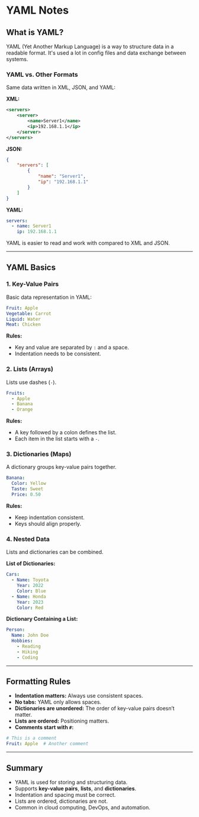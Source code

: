 # YAML Notes

## What is YAML?
YAML (Yet Another Markup Language) is a way to structure data in a readable format. It's used a lot in config files and data exchange between systems.

### YAML vs. Other Formats
Same data written in XML, JSON, and YAML:

**XML:**
```xml
<servers>
    <server>
        <name>Server1</name>
        <ip>192.168.1.1</ip>
    </server>
</servers>
```

**JSON:**
```json
{
    "servers": [
        {
            "name": "Server1",
            "ip": "192.168.1.1"
        }
    ]
}
```

**YAML:**
```yaml
servers:
  - name: Server1
    ip: 192.168.1.1
```
YAML is easier to read and work with compared to XML and JSON.

---

## YAML Basics
### 1. Key-Value Pairs
Basic data representation in YAML:
```yaml
Fruit: Apple
Vegetable: Carrot
Liquid: Water
Meat: Chicken
```
**Rules:**
- Key and value are separated by `:` and a space.
- Indentation needs to be consistent.

### 2. Lists (Arrays)
Lists use dashes (`-`).
```yaml
Fruits:
  - Apple
  - Banana
  - Orange
```
**Rules:**
- A key followed by a colon defines the list.
- Each item in the list starts with a `-`.

### 3. Dictionaries (Maps)
A dictionary groups key-value pairs together.
```yaml
Banana:
  Color: Yellow
  Taste: Sweet
  Price: 0.50
```
**Rules:**
- Keep indentation consistent.
- Keys should align properly.

### 4. Nested Data
Lists and dictionaries can be combined.

**List of Dictionaries:**
```yaml
Cars:
  - Name: Toyota
    Year: 2022
    Color: Blue
  - Name: Honda
    Year: 2023
    Color: Red
```

**Dictionary Containing a List:**
```yaml
Person:
  Name: John Doe
  Hobbies:
    - Reading
    - Hiking
    - Coding
```

---

## Formatting Rules
- **Indentation matters:** Always use consistent spaces.
- **No tabs:** YAML only allows spaces.
- **Dictionaries are unordered:** The order of key-value pairs doesn’t matter.
- **Lists are ordered:** Positioning matters.
- **Comments start with `#`:**
```yaml
# This is a comment
Fruit: Apple  # Another comment
```

---

## Summary
- YAML is used for storing and structuring data.
- Supports **key-value pairs**, **lists**, and **dictionaries**.
- Indentation and spacing must be correct.
- Lists are ordered, dictionaries are not.
- Common in cloud computing, DevOps, and automation.

